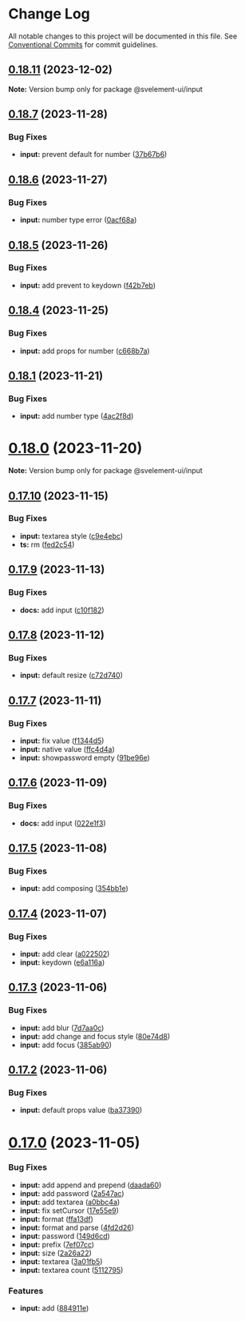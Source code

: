 # Change Log

All notable changes to this project will be documented in this file.
See [Conventional Commits](https://conventionalcommits.org) for commit guidelines.

## [0.18.11](https://github.com/koory1st/svelement-ui/compare/v0.18.10...v0.18.11) (2023-12-02)

**Note:** Version bump only for package @svelement-ui/input

## [0.18.7](https://github.com/koory1st/svelement-ui/compare/v0.18.6...v0.18.7) (2023-11-28)

### Bug Fixes

* **input:** prevent default for number ([37b67b6](https://github.com/koory1st/svelement-ui/commit/37b67b6c60d67c28ce426a20441f3db5ffa5eb37))

## [0.18.6](https://github.com/koory1st/svelement-ui/compare/v0.18.5...v0.18.6) (2023-11-27)

### Bug Fixes

* **input:** number type error ([0acf68a](https://github.com/koory1st/svelement-ui/commit/0acf68a67343020de17008b5edcfb4ef5fcdd543))

## [0.18.5](https://github.com/koory1st/svelement-ui/compare/v0.18.4...v0.18.5) (2023-11-26)

### Bug Fixes

* **input:** add prevent to keydown ([f42b7eb](https://github.com/koory1st/svelement-ui/commit/f42b7eb992ba2162aee1ee600b7623b98f44500e))

## [0.18.4](https://github.com/koory1st/svelement-ui/compare/v0.18.3...v0.18.4) (2023-11-25)

### Bug Fixes

* **input:** add props for number ([c668b7a](https://github.com/koory1st/svelement-ui/commit/c668b7adf57c6ff0e65bffc693a4dbaea57c0f6f))

## [0.18.1](https://github.com/koory1st/svelement-ui/compare/v0.18.0...v0.18.1) (2023-11-21)

### Bug Fixes

* **input:** add number type ([4ac2f8d](https://github.com/koory1st/svelement-ui/commit/4ac2f8d511636ca6a4fd7005730fdfb74dc78b7e))

# [0.18.0](https://github.com/koory1st/svelement-ui/compare/v0.17.10...v0.18.0) (2023-11-20)

**Note:** Version bump only for package @svelement-ui/input

## [0.17.10](https://github.com/koory1st/svelement-ui/compare/v0.17.9...v0.17.10) (2023-11-15)

### Bug Fixes

* **input:** textarea style ([c9e4ebc](https://github.com/koory1st/svelement-ui/commit/c9e4ebc35fd4e589010091d3e409609bb9a4d5d7))
* **ts:** rm ([fed2c54](https://github.com/koory1st/svelement-ui/commit/fed2c54cfd5d6f7953aeeff8e442e1ad6fe9bfe1))

## [0.17.9](https://github.com/koory1st/svelement-ui/compare/v0.17.8...v0.17.9) (2023-11-13)

### Bug Fixes

* **docs:** add input ([c10f182](https://github.com/koory1st/svelement-ui/commit/c10f182edb8ad2f8733dc44d3ace5e6ef1932004))

## [0.17.8](https://github.com/koory1st/svelement-ui/compare/v0.17.7...v0.17.8) (2023-11-12)

### Bug Fixes

* **input:** default resize ([c72d740](https://github.com/koory1st/svelement-ui/commit/c72d7402c977c1cbfcffcf62c28d86ab7caa9b57))

## [0.17.7](https://github.com/koory1st/svelement-ui/compare/v0.17.6...v0.17.7) (2023-11-11)

### Bug Fixes

* **input:** fix value ([f1344d5](https://github.com/koory1st/svelement-ui/commit/f1344d534d1473bdf585409eb8127649d8e04e43))
* **input:** native value ([ffc4d4a](https://github.com/koory1st/svelement-ui/commit/ffc4d4a468829d2a13ab17e5fb1eb0ab43c747f2))
* **input:** showpassword empty ([91be96e](https://github.com/koory1st/svelement-ui/commit/91be96ea976e68fb5def86eea01abc4469585c39))

## [0.17.6](https://github.com/koory1st/svelement-ui/compare/v0.17.5...v0.17.6) (2023-11-09)

### Bug Fixes

* **docs:** add input ([022e1f3](https://github.com/koory1st/svelement-ui/commit/022e1f343bd8cab423b1c220fed5574e3ce56353))

## [0.17.5](https://github.com/koory1st/svelement-ui/compare/v0.17.4...v0.17.5) (2023-11-08)

### Bug Fixes

* **input:** add composing ([354bb1e](https://github.com/koory1st/svelement-ui/commit/354bb1e67523ea28adf873bb80fe1fdcba1294f1))

## [0.17.4](https://github.com/koory1st/svelement-ui/compare/v0.17.3...v0.17.4) (2023-11-07)

### Bug Fixes

* **input:** add clear ([a022502](https://github.com/koory1st/svelement-ui/commit/a022502b35615e8693370a62673706c04c57cde6))
* **input:** keydown ([e6a116a](https://github.com/koory1st/svelement-ui/commit/e6a116ab0974a711a16ab30d8d648e9f4f588429))

## [0.17.3](https://github.com/koory1st/svelement-ui/compare/v0.17.2...v0.17.3) (2023-11-06)

### Bug Fixes

* **input:** add blur ([7d7aa0c](https://github.com/koory1st/svelement-ui/commit/7d7aa0c8747025e533c86827df4a9a9a0025a203))
* **input:** add change and focus style ([80e74d8](https://github.com/koory1st/svelement-ui/commit/80e74d84cc438eb330dca10e78978eb1da798a90))
* **input:** add focus ([385ab90](https://github.com/koory1st/svelement-ui/commit/385ab9070bebdf8c98e26f8028640f95cbb251a1))

## [0.17.2](https://github.com/koory1st/svelement-ui/compare/v0.17.1...v0.17.2) (2023-11-06)

### Bug Fixes

* **input:** default props value ([ba37390](https://github.com/koory1st/svelement-ui/commit/ba37390beb31ae1953ad68192e8433fd68df6005))

# [0.17.0](https://github.com/koory1st/svelement-ui/compare/v0.16.1...v0.17.0) (2023-11-05)

### Bug Fixes

* **input:** add append and prepend ([daada60](https://github.com/koory1st/svelement-ui/commit/daada60b81fe34a6cf1d41aec4e289ae10950f85))
* **input:** add password ([2a547ac](https://github.com/koory1st/svelement-ui/commit/2a547acbc2346dea51399308d08160909a2dd04d))
* **input:** add textarea ([a0bbc4a](https://github.com/koory1st/svelement-ui/commit/a0bbc4ad349f9aa3d6c6133f4ad16622e0dd2b41))
* **input:** fix setCursor ([17e55e9](https://github.com/koory1st/svelement-ui/commit/17e55e92aac0448c72569f51ac193dc1a968c8e1))
* **input:** format ([ffa13df](https://github.com/koory1st/svelement-ui/commit/ffa13dff5181ae8946de59d019e0cad659e2df08))
* **input:** format and parse ([4fd2d26](https://github.com/koory1st/svelement-ui/commit/4fd2d267de045ecf20ac0afe1a45ce252f7140eb))
* **input:** password ([149d6cd](https://github.com/koory1st/svelement-ui/commit/149d6cdbe7033ff9844db17229b32f2994b3d2ab))
* **input:** prefix ([7ef07cc](https://github.com/koory1st/svelement-ui/commit/7ef07cca574048e41f1772ddbdf31d28f05d97a0))
* **input:** size ([2a26a22](https://github.com/koory1st/svelement-ui/commit/2a26a22203826a8f066da98ce963fd0da462aa82))
* **input:** textarea ([3a01fb5](https://github.com/koory1st/svelement-ui/commit/3a01fb55f94be86573aba55d8a248c2dc4c74907))
* **input:** textarea count ([5112795](https://github.com/koory1st/svelement-ui/commit/51127959d8c053a763a55cd966c47924e19afd59))

### Features

* **input:** add ([884911e](https://github.com/koory1st/svelement-ui/commit/884911eafcfd27bafd5fe745a3caf3c1a78374c6))
